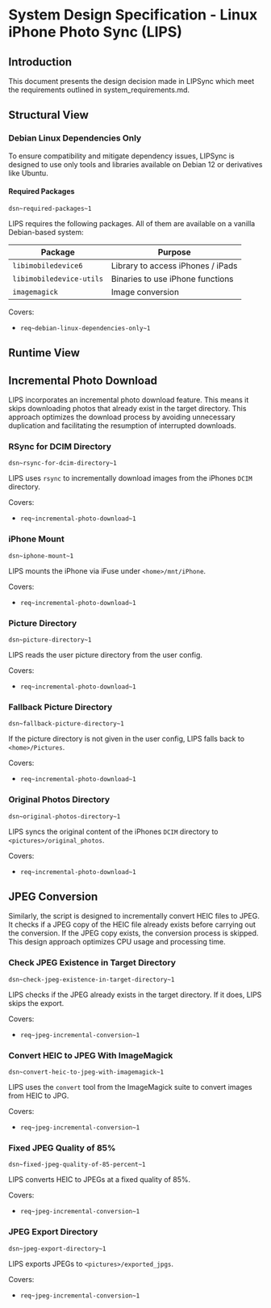 # System Design Specification - Linux iPhone Photo Sync (LIPS)

## Introduction

This document presents the design decision made in LIPSync which meet the requirements outlined in system_requirements.md.

## Structural View

### Debian Linux Dependencies Only

To ensure compatibility and mitigate dependency issues, LIPSync is designed to use only tools and libraries available on Debian 12 or derivatives like Ubuntu.

#### Required Packages
`dsn~required-packages~1`

LIPS requires the following packages. All of them are available on a vanilla Debian-based system:

| Package                  | Purpose                           |
|--------------------------|-----------------------------------|
| `libimobiledevice6`      | Library to access iPhones / iPads |
| `libimobiledevice-utils` | Binaries to use iPhone functions  |
| `imagemagick`            | Image conversion                  |                 

Covers:

* `req~debian-linux-dependencies-only~1`

## Runtime View

## Incremental Photo Download

LIPS incorporates an incremental photo download feature. This means it skips downloading photos that already exist in the target directory. This approach optimizes the download process by avoiding unnecessary duplication and facilitating the resumption of interrupted downloads.

### RSync for DCIM Directory
`dsn~rsync-for-dcim-directory~1`

LIPS uses `rsync` to incrementally download images from the iPhones `DCIM` directory.

Covers:

* `req~incremental-photo-download~1`

### iPhone Mount
`dsn~iphone-mount~1`

LIPS mounts the iPhone via iFuse under `<home>/mnt/iPhone`.

Covers:

* `req~incremental-photo-download~1`

### Picture Directory
`dsn~picture-directory~1`

LIPS reads the user picture directory from the user config.

Covers:

* `req~incremental-photo-download~1`

### Fallback Picture Directory
`dsn~fallback-picture-directory~1`

If the picture directory is not given in the user config, LIPS falls back to `<home>/Pictures`.

Covers:

* `req~incremental-photo-download~1`

### Original Photos Directory
`dsn~original-photos-directory~1`

LIPS syncs the original content of the iPhones `DCIM` directory to `<pictures>/original_photos`.

Covers:

* `req~incremental-photo-download~1`

## JPEG Conversion

Similarly, the script is designed to incrementally convert HEIC files to JPEG. It checks if a JPEG copy of the HEIC file already exists before carrying out the conversion. If the JPEG copy exists, the conversion process is skipped. This design approach optimizes CPU usage and processing time.

### Check JPEG Existence in Target Directory
`dsn~check-jpeg-existence-in-target-directory~1`

LIPS checks if the JPEG already exists in the target directory. If it does, LIPS skips the export.

Covers:

* `req~jpeg-incremental-conversion~1`

### Convert HEIC to JPEG With ImageMagick
`dsn~convert-heic-to-jpeg-with-imagemagick~1`

LIPS uses the `convert` tool from the ImageMagick suite to convert images from HEIC to JPG.

Covers:

* `req~jpeg-incremental-conversion~1`

### Fixed JPEG Quality of 85%
`dsn~fixed-jpeg-quality-of-85-percent~1`

LIPS converts HEIC to JPEGs at a fixed quality of 85%.

Covers:

* `req~jpeg-incremental-conversion~1`

### JPEG Export Directory
`dsn~jpeg-export-directory~1`

LIPS exports JPEGs to `<pictures>/exported_jpgs`.

Covers:

* `req~jpeg-incremental-conversion~1`